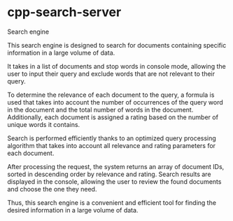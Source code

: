 # cpp-search-server
Search engine

This search engine is designed to search for documents containing specific information in a large volume of data.

It takes in a list of documents and stop words in console mode, allowing the user to input their query and exclude words that are not relevant to their query.

To determine the relevance of each document to the query, a formula is used that takes into account the number of occurrences of the query word in the document and the total number of words in the document. Additionally, each document is assigned a rating based on the number of unique words it contains.

Search is performed efficiently thanks to an optimized query processing algorithm that takes into account all relevance and rating parameters for each document.

After processing the request, the system returns an array of document IDs, sorted in descending order by relevance and rating. Search results are displayed in the console, allowing the user to review the found documents and choose the one they need.

Thus, this search engine is a convenient and efficient tool for finding the desired information in a large volume of data.
